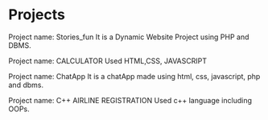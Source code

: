 # Projects
Project name: Stories_fun
It is a Dynamic Website Project using PHP and DBMS.

Project name: CALCULATOR
Used HTML,CSS, JAVASCRIPT

Project name: ChatApp
It is a chatApp made using html, css, javascript, php and dbms.

Project name: C++ AIRLINE REGISTRATION
Used c++ language including OOPs.
